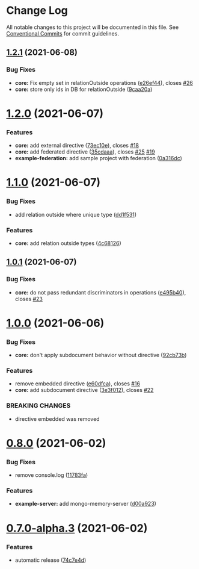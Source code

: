 # Change Log

All notable changes to this project will be documented in this file.
See [Conventional Commits](https://conventionalcommits.org) for commit guidelines.

## [1.2.1](https://gitlab.com/graphexio/graphex/compare/v1.2.0...v1.2.1) (2021-06-08)


### Bug Fixes

* **core:** Fix empty set in relationOutside operations ([e26ef44](https://gitlab.com/graphexio/graphex/commit/e26ef44)), closes [#26](https://gitlab.com/graphexio/graphex/issues/26)
* **core:** store only ids in DB for relationOutside ([9caa20a](https://gitlab.com/graphexio/graphex/commit/9caa20a))





# [1.2.0](https://gitlab.com/graphexio/graphex/compare/v1.1.0...v1.2.0) (2021-06-07)


### Features

* **core:** add external directive ([73ec10e](https://gitlab.com/graphexio/graphex/commit/73ec10e)), closes [#18](https://gitlab.com/graphexio/graphex/issues/18)
* **core:** add federated directive ([35cdaaa](https://gitlab.com/graphexio/graphex/commit/35cdaaa)), closes [#25](https://gitlab.com/graphexio/graphex/issues/25) [#19](https://gitlab.com/graphexio/graphex/issues/19)
* **example-federation:** add sample project with federation ([0a316dc](https://gitlab.com/graphexio/graphex/commit/0a316dc))





# [1.1.0](https://gitlab.com/graphexio/graphex/compare/v1.0.1...v1.1.0) (2021-06-07)


### Bug Fixes

* add relation outside where unique type ([dd1f531](https://gitlab.com/graphexio/graphex/commit/dd1f531))


### Features

* **core:** add relation outside types ([4c68126](https://gitlab.com/graphexio/graphex/commit/4c68126))





## [1.0.1](https://gitlab.com/graphexio/graphex/compare/v1.0.0...v1.0.1) (2021-06-07)


### Bug Fixes

* **core:** do not pass redundant discriminators in operations ([e495b40](https://gitlab.com/graphexio/graphex/commit/e495b40)), closes [#23](https://gitlab.com/graphexio/graphex/issues/23)





# [1.0.0](https://gitlab.com/graphexio/graphex/compare/v0.8.0...v1.0.0) (2021-06-06)


### Bug Fixes

* **core:** don't apply subdocument behavior without directive ([92cb73b](https://gitlab.com/graphexio/graphex/commit/92cb73b))


### Features

* remove embedded directive ([e60dfca](https://gitlab.com/graphexio/graphex/commit/e60dfca)), closes [#16](https://gitlab.com/graphexio/graphex/issues/16)
* **core:** add subdocument directive ([3e3f012](https://gitlab.com/graphexio/graphex/commit/3e3f012)), closes [#22](https://gitlab.com/graphexio/graphex/issues/22)


### BREAKING CHANGES

* directive embedded was removed





# [0.8.0](https://gitlab.com/graphexio/graphex/compare/v0.7.0...v0.8.0) (2021-06-02)


### Bug Fixes

* remove console.log ([11783fa](https://gitlab.com/graphexio/graphex/commit/11783fa))


### Features

* **example-server:** add mongo-memory-server ([d00a923](https://gitlab.com/graphexio/graphex/commit/d00a923))





# [0.7.0-alpha.3](https://gitlab.com/graphexio/graphex/compare/v0.7.0-alpha.2...v0.7.0-alpha.3) (2021-06-02)


### Features

* automatic release ([74c7e4d](https://gitlab.com/graphexio/graphex/commit/74c7e4d))
